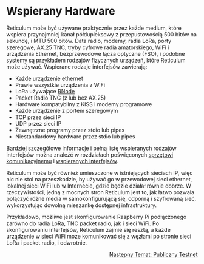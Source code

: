# Wspierany Hardware
Reticulum może być używane praktycznie przez każde medium, które wspiera przynajmniej kanał półdupleksowy z przepustowością 500 bitów na sekundę, i MTU 500 bitów. Data radio, modemy, radia LoRa, porty szeregowe, AX.25 TNC, tryby cyfrowe radia amatorskiego, WiFi i urządzenia Ethernet, bezprzewodowe łącza optyczne (FSO), i podobne systemy są przykładem rodzajów fizycznych urządzeń, które Reticulum może używać. Wspierane rodzaje interfejsów zawierają:

- Każde urządzenie ethernet
- Prawie wszystkie urządzenia z WiFi
- LoRa używające [RNode](https://unsigned.io/rnode/)
- Packet Radio TNC (z lub bez AX.25)
- Hardware kompatybilny z KISS i modemy programowe
- Każde urządzenie z portem szeregowym
- TCP przez sieci IP
- UDP przez sieci IP
- Zewnętrzne programy przez stdio lub pipes
- Niestandardowy hardware przez stdio lub pipes

Bardziej szczegółowe informacje i pełną listę wspieranych rodzajów interfejsów można znaleźć w rozdziałach poświęconych [sprzętowi komunikacyjnemu](manual/hardware.html) i [wspieranych interfejsów](manual/interfaces.html).

Reticulum może być również umieszczone w istniejących sieciach IP, więc nic nie stoi na przeszkodzie, by używać go w przewodowej sieci ethernet, lokalnej sieci WiFi lub w Internecie, gdzie będzie działał równie dobrze. W rzeczywistości, jedną z mocnych stron Reticulum jest to, jak łatwo pozwala połączyć różne media w samokonfigurującą się, odporną i szyfrowaną sieć, wykorzystując dowolną mieszankę dostępnej infrastruktury.

Przykładowo, możliwe jest skonfigurowanie Raspberry Pi podłączonego zarówno do radia LoRa, TNC packet radio, jak i sieci WiFi. Po skonfigurowaniu interfejsów, Reticulum zajmie się resztą, a każde urządzenie w sieci WiFi może komunikować się z węzłami po stronie sieci LoRa i packet radio, i odwrotnie.

<p align="right"><a href="connect_pl.html">Następny Temat: Publiczny Testnet</a></p>
